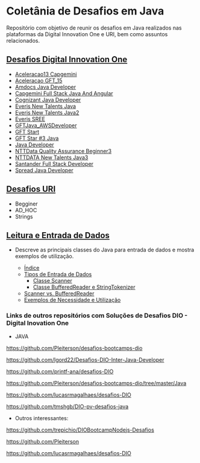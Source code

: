 # Coletânia de Desafios em Java

Repositório com objetivo de reunir os desafios em Java realizados nas plataformas da Digital Innovation One e URI, bem como assuntos relacionados.


## [Desafios Digital Innovation One](https://github.com/eliseusbrito/desafiosJavaColetanea/tree/master/src/DigitalInnovationOne)
- [Aceleracao13 Capgemini](https://github.com/eliseusbrito/desafiosJavaColetanea/tree/master/src/DigitalInnovationOne/Aceleracao13Capgemini)
- [Aceleracao GFT_15](https://github.com/eliseusbrito/desafiosJavaColetanea/tree/master/src/DigitalInnovationOne/AceleracaoGFT_15)
- [Amdocs Java Developer](https://github.com/eliseusbrito/desafiosJavaColetanea/tree/master/src/DigitalInnovationOne/AmdocsJavaDeveloper) 
- [Capgemini Full Stack Java And Angular](https://github.com/eliseusbrito/desafiosJavaColetanea/tree/master/src/DigitalInnovationOne/CapgeminiFullstackJavaAndAngular)
- [Cognizant Java Developer](https://github.com/eliseusbrito/desafiosJavaColetanea/tree/master/src/DigitalInnovationOne/CognizantJavaDeveloper)  
- [Everis New Talents Java](https://github.com/eliseusbrito/desafiosJavaColetanea/tree/master/src/DigitalInnovationOne/EverisNewTalentsJava)
- [Everis New Talents Java2](https://github.com/eliseusbrito/desafiosJavaColetanea/tree/master/src/DigitalInnovationOne/EverisNewTalentsJava2)
- [Everis SREE](https://github.com/eliseusbrito/desafiosJavaColetanea/tree/master/src/DigitalInnovationOne/EverisSREE)
- [GFTJava_AWSDeveloper](https://github.com/eliseusbrito/desafiosJavaColetanea/tree/master/src/DigitalInnovationOne/GFTJava_AWSDeveloper)
- [GFT Start](https://github.com/eliseusbrito/desafiosJavaColetanea/tree/master/src/DigitalInnovationOne/StartGFT)
- [GFT Star #3 Java](https://github.com/eliseusbrito/desafiosJavaColetanea/tree/master/src/DigitalInnovationOne/GFTStar3)
- [Java Developer](https://github.com/eliseusbrito/desafiosJavaColetanea/tree/master/src/DigitalInnovationOne/JavaDeveloper)
- [NTTData Quality Assurance Beginner3](https://github.com/eliseusbrito/desafiosJavaColetanea/tree/master/src/DigitalInnovationOne/NTTDataQualityAssuranceBeginner_3)
- [NTTDATA New Talents Java3](https://github.com/eliseusbrito/desafiosJavaColetanea/tree/master/src/DigitalInnovationOne/NTTDATANewTalentsJava3)
- [Santander Full Stack Developer](https://github.com/eliseusbrito/desafiosJavaColetanea/tree/master/src/DigitalInnovationOne/SantanderFullStackDeveloper)
- [Spread Java Developer](https://github.com/eliseusbrito/desafiosJavaColetanea/tree/master/src/DigitalInnovationOne/SpreadJavaDeveloper)


## [Desafios URI](https://github.com/eliseusbrito/desafiosJavaColetanea/tree/master/src/URI)
- Begginer
- AD_HOC
- Strings

## [Leitura e Entrada de Dados](https://github.com/eliseusbrito/desafiosJavaColetanea/tree/master/src/aLeituraEntradaDados)

- Descreve as principais classes do Java para entrada de dados e mostra exemplos de utilização.

    - [Índice](https://github.com/eliseusbrito/desafiosJavaColetanea/tree/master/src/aLeituraEntradaDados#%C3%ADndice)
    - [Tipos de Entrada de Dados](https://github.com/eliseusbrito/desafiosJavaColetanea/tree/master/src/aLeituraEntradaDados#tipos-de-entrada-de-dados)
        - [Classe Scanner](https://github.com/eliseusbrito/desafiosJavaColetanea/tree/master/src/aLeituraEntradaDados#classe-scanner)
        - [Classe BufferedReader e StringTokenizer](https://github.com/eliseusbrito/desafiosJavaColetanea/tree/master/src/aLeituraEntradaDados#classe-bufferedreader-e-stringtokenizer)
    - [Scanner vs. BufferedReader](https://github.com/eliseusbrito/desafiosJavaColetanea/tree/master/src/aLeituraEntradaDados#scanner-vs-bufferedreader)
    - [Exemplos de Necessidade e Utilização](https://github.com/eliseusbrito/desafiosJavaColetanea/tree/master/src/aLeituraEntradaDados#exemplos-de-necessidade-e-utiliza%C3%A7%C3%A3o)
    
### Links de outros repositórios com Soluções de Desafios DIO - Digital Inovation One

* JAVA

https://github.com/Pleiterson/desafios-bootcamps-dio

https://github.com/Igord22/Desafios-DIO-Inter-Java-Developer

https://github.com/printf-ana/desafios-DIO

https://github.com/Pleiterson/desafios-bootcamps-dio/tree/master/Java

https://github.com/lucasrmagalhaes/desafios-DIO

https://github.com/tmshgb/DIO-pv-desafios-java

* Outros interessantes:

https://github.com/trepichio/DIOBootcampNodejs-Desafios

https://github.com/Pleiterson

https://github.com/lucasrmagalhaes/desafios-DIO

